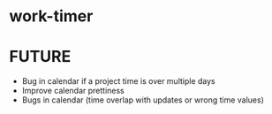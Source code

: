 # work-timer

# FUTURE

- Bug in calendar if a project time is over multiple days
- Improve calendar prettiness
- Bugs in calendar (time overlap with updates or wrong time values)
